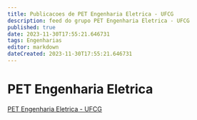 ```yaml
---
title: Publicacoes de PET Engenharia Eletrica - UFCG
description: feed do grupo PET Engenharia Eletrica - UFCG
published: true
date: 2023-11-30T17:55:21.646731
tags: Engenharias
editor: markdown
dateCreated: 2023-11-30T17:55:21.646731
---
```


# PET Engenharia Eletrica
[PET Engenharia Eletrica - UFCG](/grupo/126PETEngenhariaEletricaUFCG.md)